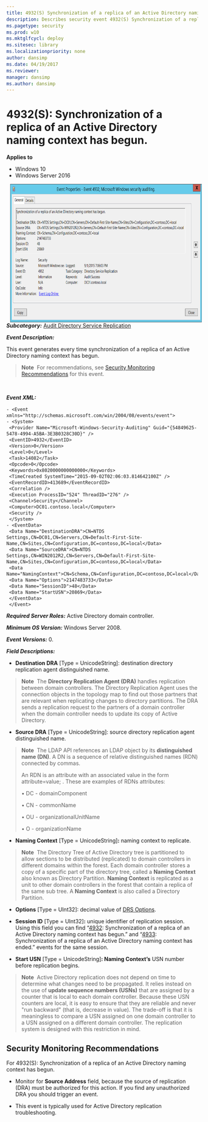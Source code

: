 ```yaml
---
title: 4932(S) Synchronization of a replica of an Active Directory naming context has begun. (Windows 10)
description: Describes security event 4932(S) Synchronization of a replica of an Active Directory naming context has begun.
ms.pagetype: security
ms.prod: w10
ms.mktglfcycl: deploy
ms.sitesec: library
ms.localizationpriority: none
author: dansimp
ms.date: 04/19/2017
ms.reviewer: 
manager: dansimp
ms.author: dansimp
---
```


# 4932(S): Synchronization of a replica of an Active Directory naming context has begun.

**Applies to**
-   Windows 10
-   Windows Server 2016


<img src="images/event-4932.png" alt="Event 4932 illustration" width="774" height="363" hspace="10" align="left" />

***Subcategory:***&nbsp;[Audit Directory Service Replication](audit-directory-service-replication.md)

***Event Description:***

This event generates every time synchronization of a replica of an Active Directory naming context has begun.

> **Note**&nbsp;&nbsp;For recommendations, see [Security Monitoring Recommendations](#security-monitoring-recommendations) for this event.

<br clear="all">

***Event XML:***
```
- <Event xmlns="http://schemas.microsoft.com/win/2004/08/events/event">
- <System>
 <Provider Name="Microsoft-Windows-Security-Auditing" Guid="{54849625-5478-4994-A5BA-3E3B0328C30D}" /> 
 <EventID>4932</EventID> 
 <Version>0</Version> 
 <Level>0</Level> 
 <Task>14082</Task> 
 <Opcode>0</Opcode> 
 <Keywords>0x8020000000000000</Keywords> 
 <TimeCreated SystemTime="2015-09-02T02:06:03.814642100Z" /> 
 <EventRecordID>413689</EventRecordID> 
 <Correlation /> 
 <Execution ProcessID="524" ThreadID="276" /> 
 <Channel>Security</Channel> 
 <Computer>DC01.contoso.local</Computer> 
 <Security /> 
 </System>
- <EventData>
 <Data Name="DestinationDRA">CN=NTDS Settings,CN=DC01,CN=Servers,CN=Default-First-Site-Name,CN=Sites,CN=Configuration,DC=contoso,DC=local</Data> 
 <Data Name="SourceDRA">CN=NTDS Settings,CN=WIN2012R2,CN=Servers,CN=Default-First-Site-Name,CN=Sites,CN=Configuration,DC=contoso,DC=local</Data> 
 <Data Name="NamingContext">CN=Schema,CN=Configuration,DC=contoso,DC=local</Data> 
 <Data Name="Options">2147483733</Data> 
 <Data Name="SessionID">48</Data> 
 <Data Name="StartUSN">20869</Data> 
 </EventData>
 </Event>
```

***Required Server Roles:*** Active Directory domain controller.

***Minimum OS Version:*** Windows Server 2008.

***Event Versions:*** 0.

***Field Descriptions:***

-   **Destination DRA** \[Type = UnicodeString\]: destination directory replication agent distinguished name.

> **Note**&nbsp;&nbsp;The **Directory Replication Agent (DRA)** handles replication between domain controllers. The Directory Replication Agent uses the connection objects in the topology map to find out those partners that are relevant when replicating changes to directory partitions. The DRA sends a replication request to the partners of a domain controller when the domain controller needs to update its copy of Active Directory.

-   **Source DRA** \[Type = UnicodeString\]: source directory replication agent distinguished name.

> **Note**&nbsp;&nbsp;The LDAP API references an LDAP object by its **distinguished name (DN)**. A DN is a sequence of relative distinguished names (RDN) connected by commas.
> 
> An RDN is an attribute with an associated value in the form attribute=value; . These are examples of RDNs attributes:
> 
> • DC - domainComponent
> 
> • CN - commonName
> 
> • OU - organizationalUnitName
> 
> • O - organizationName

-   **Naming Context** \[Type = UnicodeString\]**:** naming context to replicate.

> **Note**&nbsp;&nbsp;The Directory Tree of Active Directory tree is partitioned to allow sections to be distributed (replicated) to domain controllers in different domains within the forest. Each domain controller stores a copy of a specific part of the directory tree, called a **Naming Context** also known as Directory Partition. **Naming Context** is replicated as a unit to other domain controllers in the forest that contain a replica of the same sub tree. A **Naming Context** is also called a Directory Partition.

-   **Options** \[Type = UInt32\]: decimal value of [DRS Options](https://msdn.microsoft.com/library/cc228477.aspx).

-   **Session ID** \[Type = UInt32\]**:** unique identifier of replication session. Using this field you can find “[4932](event-4932.md): Synchronization of a replica of an Active Directory naming context has begun.” and “[4933](event-4933.md): Synchronization of a replica of an Active Directory naming context has ended.” events for the same session.

-   **Start USN** \[Type = UnicodeString\]**: Naming Context’s** USN number before replication begins.

> **Note**&nbsp;&nbsp;Active Directory replication does not depend on time to determine what changes need to be propagated. It relies instead on the use of **update sequence numbers (USNs)** that are assigned by a counter that is local to each domain controller. Because these USN counters are local, it is easy to ensure that they are reliable and never "run backward" (that is, decrease in value). The trade-off is that it is meaningless to compare a USN assigned on one domain controller to a USN assigned on a different domain controller. The replication system is designed with this restriction in mind.

## Security Monitoring Recommendations

For 4932(S): Synchronization of a replica of an Active Directory naming context has begun.

-   Monitor for **Source Address** field, because the source of replication (DRA) must be authorized for this action. If you find any unauthorized DRA you should trigger an event.

-   This event is typically used for Active Directory replication troubleshooting.

